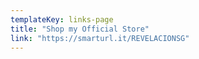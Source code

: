 ```yaml
---
templateKey: links-page
title: "Shop my Official Store"
link: "https://smarturl.it/REVELACIONSG"
---
```

